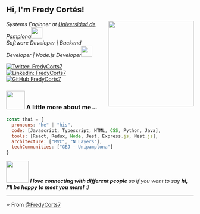 <h2> Hi, I'm Fredy Cortés!</h2>
<img align='right' src="https://avatars1.githubusercontent.com/u/42518806?s=460&u=9cc4f1a50f4ef8af241134bc56bf6900995720fa&v=4" width="230">
<p><em>Systems Enginner at <a href="http://www.unipamplona.edu.co/">Universidad de Pamplona</a><img src="https://media.giphy.com/media/fYSnHlufseco8Fh93Z/giphy.gif" width="30"></br>Software Developer | Backend Developer | Node.js Developer</a><img src="https://media.giphy.com/media/WUlplcMpOCEmTGBtBW/giphy.gif" width="30"> 
</em></p>

[![Twitter: FredyCorts7](https://img.shields.io/twitter/follow/FredyCorts7?style=social)](https://twitter.com/FredyCorts7)
[![Linkedin: FredyCorts7](https://img.shields.io/badge/-FredyCorts7-blue?style=flat-square&logo=Linkedin&logoColor=white&link=https://www.linkedin.com/in/FredyCorts7/)](https://www.linkedin.com/in/FredyCorts7/)
[![GitHub FredyCorts7](https://img.shields.io/github/followers/FredyCorts7?label=follow&style=social)](https://github.com/FredyCorts7)


### <img src="https://media.giphy.com/media/VgCDAzcKvsR6OM0uWg/giphy.gif" width="50"> A little more about me...  

```javascript
const thai = {
  pronouns: "he" | "his",
  code: [Javascript, Typescript, HTML, CSS, Python, Java],
  tools: [React, Redux, Node, Jest, Express.js, Nest.js],
  architecture: ["MVC", "N Layers"],
  techCommunities: ["GEJ - Unipamplona"]
}
```

<img src="https://media.giphy.com/media/LnQjpWaON8nhr21vNW/giphy.gif" width="60"> <em><b>I love connecting with different people</b> so if you want to say <b>hi, I'll be happy to meet you more!</b> :)</em>

---

⭐️ From [@FredyCorts7](https://github.com/FredyCorts7)
